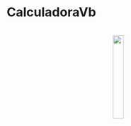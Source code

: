 # CalculadoraVb
<html>
<center>
  <div>
    <br>
    <img src="https://github.com/jmansilla-2014056/galery/blob/master/Nueva%20carpeta/VBCALC_0.png" width="22%" height="22%"/>
    <br>
    </center>
  </div>
<center>
